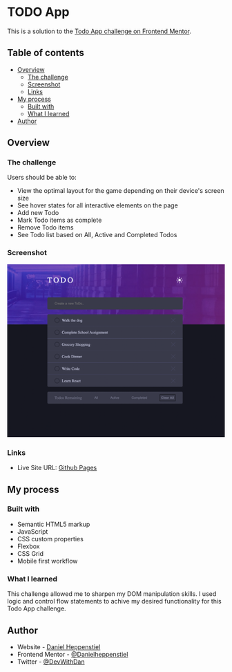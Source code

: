 #  TODO App

This is a solution to the [Todo App challenge on Frontend Mentor](https://www.frontendmentor.io/challenges/todo-app-Su1_KokOW/hub).

## Table of contents

- [Overview](#overview)
  - [The challenge](#the-challenge)
  - [Screenshot](#screenshot)
  - [Links](#links)
- [My process](#my-process)
  - [Built with](#built-with)
  - [What I learned](#what-i-learned)
- [Author](#author)

## Overview

### The challenge

Users should be able to:

- View the optimal layout for the game depending on their device's screen size
- See hover states for all interactive elements on the page
- Add new Todo
- Mark Todo items as complete
- Remove Todo items
- See Todo list based on All, Active and Completed Todos

### Screenshot

![alt text](./images/Todo-App-Shot.png)

### Links

- Live Site URL: [Github Pages](https://danielheppenstiel.github.io/Todo-App/)

## My process

### Built with

- Semantic HTML5 markup
- JavaScript
- CSS custom properties
- Flexbox
- CSS Grid
- Mobile first workflow


### What I learned

This challenge allowed me to sharpen my DOM manipulation skills. I used logic and control flow statements to achive my desired functionality for this Todo App challenge.

## Author

- Website - [Daniel Heppenstiel](https://danielheppenstiel.dev/)
- Frontend Mentor - [@Danielheppenstiel](https://www.frontendmentor.io/profile/Danielheppenstiel)
- Twitter - [@DevWithDan](https://twitter.com/DevWithDan)
